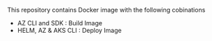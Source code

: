 This repository contains Docker image with the following cobinations
- AZ CLI and SDK : Build Image
- HELM, AZ & AKS CLI : Deploy Image
